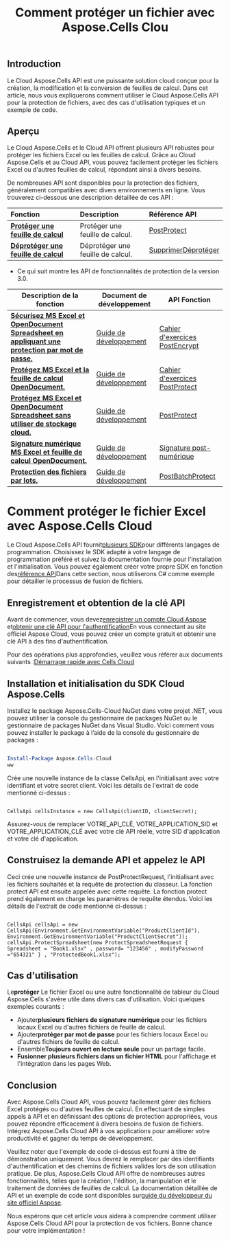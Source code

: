 ﻿---
title: Comment protéger un fichier avec Aspose.Cells Clou
linktitle: Comment protéger un fichier Excel
type: docs
url: /fr/how-to-protect-file
description: Comment protéger un fichier Excel avec Aspose.Cells Cloud
weight: 10
kwords: Excel, Office Cloud, REST API, Tableur, PDF, CSV, Json, Markdown, Comment protéger un fichier via Aspose.Cells Cloud
---
## Introduction

Le Cloud Aspose.Cells API est une puissante solution cloud conçue pour la création, la modification et la conversion de feuilles de calcul. Dans cet article, nous vous expliquerons comment utiliser le Cloud Aspose.Cells API pour la protection de fichiers, avec des cas d'utilisation typiques et un exemple de code.

## Aperçu

Le Cloud Aspose.Cells et le Cloud API offrent plusieurs API robustes pour protéger les fichiers Excel ou les feuilles de calcul. Grâce au Cloud Aspose.Cells et au Cloud API, vous pouvez facilement protéger les fichiers Excel ou d'autres feuilles de calcul, répondant ainsi à divers besoins.

De nombreuses API sont disponibles pour la protection des fichiers, généralement compatibles avec divers environnements en ligne. Vous trouverez ci-dessous une description détaillée de ces API :

| Fonction| Description| Référence API|
|:------------------------- |:------------------------- |:------------------------- |
|**[Protéger une feuille de calcul](https://docs.aspose.cloud/cells/protect-spreadsheet/)**  | Protéger une feuille de calcul.|[PostProtect](https://reference.aspose.cloud/cells/?urls.primaryName=API+v4#/Protection/ProtectSpreadsheet) |
|**[Déprotéger une feuille de calcul](https://docs.aspose.cloud/cells/unprotect-spreadsheet/)**  | Déprotéger une feuille de calcul.|[SupprimerDéprotéger](https://reference.aspose.cloud/cells/?urls.primaryName=API+v4#/Protection/UnprotectSpreadsheet) |

- Ce qui suit montre les API de fonctionnalités de protection de la version 3.0.

| Description de la fonction| Document de développement| API Fonction|
|-----------------|-------------|---------------------------|
|**[Sécurisez MS Excel et OpenDocument Spreadsheet en appliquant une protection par mot de passe.](https://reference.aspose.cloud/cells/#/Protection/PostEncryptWorkbook)** |[Guide de développement](https://docs.aspose.cloud/cells/excel-file-encrypt/) |[Cahier d'exercices PostEncrypt](https://reference.aspose.cloud/cells/#/Protection/PostEncryptWorkbook) |
|**[Protégez MS Excel et la feuille de calcul OpenDocument.](https://reference.aspose.cloud/cells/#/Workbook/PostProtectWorkbook)** |[Guide de développement](https://docs.aspose.cloud/cells/protect-excel-file/) |[Cahier d'exercices PostProtect](https://apireference.aspose.cloud/cells/#/Workbook/PostProtectWorkbook) |
|**[Protégez MS Excel et OpenDocument Spreadsheet sans utiliser de stockage cloud.](https://reference.aspose.cloud/cells/#/LightCells/PostProtect)** |[Guide de développement](https://docs.aspose.cloud/cells/protect-excel-files/) |[PostProtect](https://apireference.aspose.cloud/cells/#/LightCells/PostProtect) |
|**[Signature numérique MS Excel et feuille de calcul OpenDocument.](https://reference.aspose.cloud/cells/#/Protection/PostDigitalSignature)** |[Guide de développement](https://docs.aspose.cloud/cells/workbook/digital-signature/) |[Signature post-numérique](https://reference.aspose.cloud/cells/#/Protection/PostDigitalSignature) |
|**[Protection des fichiers par lots.](https://reference.aspose.cloud/cells/#/Batch/PostBatchProtect)** |[Guide de développement](https://docs.aspose.cloud/cells/batch/protect/) |[PostBatchProtect](https://reference.aspose.cloud/cells/#/Batch/PostBatchProtect) |

# Comment protéger le fichier Excel avec Aspose.Cells Cloud

 Le Cloud Aspose.Cells API fournit[plusieurs SDK](https://github.com/aspose-cells-cloud)pour différents langages de programmation. Choisissez le SDK adapté à votre langage de programmation préféré et suivez la documentation fournie pour l'installation et l'initialisation. Vous pouvez également créer votre propre SDK en fonction des[référence API](https://reference.aspose.cloud/cells/?urls.primaryName=API+v4#/Protection/ProtectSpreadsheet)Dans cette section, nous utiliserons C# comme exemple pour détailler le processus de fusion de fichiers.

## Enregistrement et obtention de la clé API

 Avant de commencer, vous devez[enregistrer un compte Cloud Aspose](https://id.containerize.com/signup) et[obtenir une clé API pour l'authentification](https://dashboard.aspose.cloud/applications)En vous connectant au site officiel Aspose Cloud, vous pouvez créer un compte gratuit et obtenir une clé API à des fins d'authentification.

 Pour des opérations plus approfondies, veuillez vous référer aux documents suivants :[Démarrage rapide avec Cells Cloud](https://docs.aspose.cloud/cells/quickstart/)

## Installation et initialisation du SDK Cloud Aspose.Cells

Installez le package Aspose.Cells-Cloud NuGet dans votre projet .NET, vous pouvez utiliser la console du gestionnaire de packages NuGet ou le gestionnaire de packages NuGet dans Visual Studio.
Voici comment vous pouvez installer le package à l’aide de la console du gestionnaire de packages :

```Powershell

Install-Package Aspose.Cells-Cloud
ww
```

Crée une nouvelle instance de la classe CellsApi, en l'initialisant avec votre identifiant et votre secret client. Voici les détails de l'extrait de code mentionné ci-dessus :

```CSharp

CellsApi cellsInstance = new CellsApi(clientID, clientSecret);

```

Assurez-vous de remplacer VOTRE_API_CLÉ, VOTRE_APPLICATION_SID et VOTRE_APPLICATION_CLÉ avec votre clé API réelle, votre SID d'application et votre clé d'application.

## Construisez la demande API et appelez le API

Ceci crée une nouvelle instance de PostProtectRequest, l'initialisant avec les fichiers souhaités et la requête de protection du classeur. La fonction protect API est ensuite appelée avec cette requête. La fonction protect prend également en charge les paramètres de requête étendus. Voici les détails de l'extrait de code mentionné ci-dessus :

```CSharp

CellsApi cellsApi = new CellsApi(Environment.GetEnvironmentVariable("ProductClientId"), Environment.GetEnvironmentVariable("ProductClientSecret"));
cellsApi.ProtectSpreadsheet(new ProtectSpreadsheetRequest { Spreadsheet = "Book1.xlsx" , password= "123456" , modifyPassword ="654321" } , "ProtectedBook1.xlsx");

```

## Cas d'utilisation

 Le**protéger** Le fichier Excel ou une autre fonctionnalité de tableur du Cloud Aspose.Cells s'avère utile dans divers cas d'utilisation. Voici quelques exemples courants :

-  Ajouter**plusieurs fichiers de signature numérique** pour les fichiers locaux Excel ou d'autres fichiers de feuille de calcul.
-  Ajouter**protéger par mot de passe** pour les fichiers locaux Excel ou d'autres fichiers de feuille de calcul.
-  Ensemble**Toujours ouvert en lecture seule** pour un partage facile.
- **Fusionner plusieurs fichiers dans un fichier HTML** pour l'affichage et l'intégration dans les pages Web.

## Conclusion

Avec Aspose.Cells Cloud API, vous pouvez facilement gérer des fichiers Excel protégés ou d'autres feuilles de calcul. En effectuant de simples appels à API et en définissant des options de protection appropriées, vous pouvez répondre efficacement à divers besoins de fusion de fichiers. Intégrez Aspose.Cells Cloud API à vos applications pour améliorer votre productivité et gagner du temps de développement.

 Veuillez noter que l'exemple de code ci-dessus est fourni à titre de démonstration uniquement. Vous devrez le remplacer par des identifiants d'authentification et des chemins de fichiers valides lors de son utilisation pratique. De plus, Aspose.Cells Cloud API offre de nombreuses autres fonctionnalités, telles que la création, l'édition, la manipulation et le traitement de données de feuilles de calcul. La documentation détaillée de API et un exemple de code sont disponibles sur[guide du développeur du site officiel Aspose](/developer-guide/).

Nous espérons que cet article vous aidera à comprendre comment utiliser Aspose.Cells Cloud API pour la protection de vos fichiers. Bonne chance pour votre implémentation !
